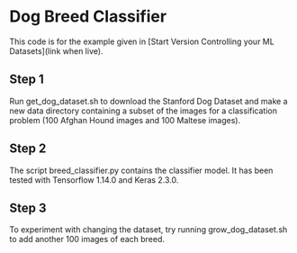 # Dog Breed Classifier

This code is for the example given in [Start Version Controlling your ML Datasets](link when live).

## Step 1
Run get_dog_dataset.sh to download the Stanford Dog Dataset and make a new data directory containing a subset of the images for a classification problem (100 Afghan Hound images and 100 Maltese images).

## Step 2
The script breed_classifier.py contains the classifier model. It has been tested with Tensorflow 1.14.0 and Keras 2.3.0. 

## Step 3
To experiment with changing the dataset, try running grow_dog_dataset.sh to add another 100 images of each breed. 
